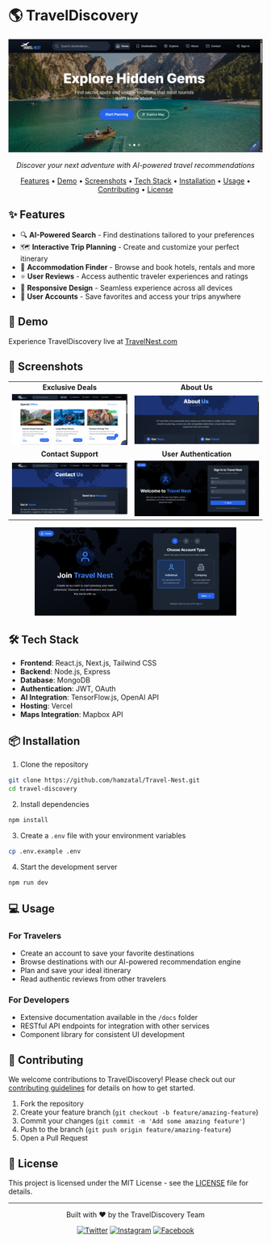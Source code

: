 
# 🌎 TravelDiscovery

<div align="center">
  <img src="public/github-images/home.png" alt="TravelDiscovery Homepage" width="700px">
  <br>
  <p><i>Discover your next adventure with AI-powered travel recommendations</i></p>
</div>

<p align="center">
  <a href="#features">Features</a> •
  <a href="#demo">Demo</a> •
  <a href="#screenshots">Screenshots</a> •
  <a href="#tech-stack">Tech Stack</a> •
  <a href="#installation">Installation</a> •
  <a href="#usage">Usage</a> •
  <a href="#contributing">Contributing</a> •
  <a href="#license">License</a>
</p>

## ✨ Features

- 🔍 **AI-Powered Search** - Find destinations tailored to your preferences
- 🗺️ **Interactive Trip Planning** - Create and customize your perfect itinerary
- 🏨 **Accommodation Finder** - Browse and book hotels, rentals and more
- ⭐ **User Reviews** - Access authentic traveler experiences and ratings
- 📱 **Responsive Design** - Seamless experience across all devices
- 🔐 **User Accounts** - Save favorites and access your trips anywhere

## 🚀 Demo

Experience TravelDiscovery live at [TravelNest.com](https://TravelNest.com)

## 📸 Screenshots

<div align="center">
  <table>
    <tr>
      <td align="center"><b>Exclusive Deals</b></td>
      <td align="center"><b>About Us</b></td>
    </tr>
    <tr>
      <td><img src="public/github-images/deal.png" alt="Deals Page" width="400px"></td>
      <td><img src="public/github-images/about.png" alt="About Us Page" width="400px"></td>
    </tr>
    <tr>
      <td align="center"><b>Contact Support</b></td>
      <td align="center"><b>User Authentication</b></td>
    </tr>
    <tr>
      <td><img src="public/github-images/contact.png" alt="Contact Page" width="400px"></td>
      <td><img src="public/github-images/login.png" alt="Login Page" width="400px"></td>
    </tr>
  </table>
  <img src="public/github-images/signup.png" alt="Signup Page" width="400px">
</div>

## 🛠️ Tech Stack

- **Frontend**: React.js, Next.js, Tailwind CSS
- **Backend**: Node.js, Express
- **Database**: MongoDB
- **Authentication**: JWT, OAuth
- **AI Integration**: TensorFlow.js, OpenAI API
- **Hosting**: Vercel
- **Maps Integration**: Mapbox API

## 📦 Installation

1. Clone the repository
```bash
git clone https://github.com/hamzatal/Travel-Nest.git
cd travel-discovery
```

2. Install dependencies
```bash
npm install
```

3. Create a `.env` file with your environment variables
```bash
cp .env.example .env
```

4. Start the development server
```bash
npm run dev
```

## 💻 Usage

### For Travelers
- Create an account to save your favorite destinations
- Browse destinations with our AI-powered recommendation engine
- Plan and save your ideal itinerary
- Read authentic reviews from other travelers

### For Developers
- Extensive documentation available in the `/docs` folder
- RESTful API endpoints for integration with other services
- Component library for consistent UI development

## 👥 Contributing

We welcome contributions to TravelDiscovery! Please check out our [contributing guidelines](CONTRIBUTING.md) for details on how to get started.

1. Fork the repository
2. Create your feature branch (`git checkout -b feature/amazing-feature`)
3. Commit your changes (`git commit -m 'Add some amazing feature'`)
4. Push to the branch (`git push origin feature/amazing-feature`)
5. Open a Pull Request

## 📄 License

This project is licensed under the MIT License - see the [LICENSE](LICENSE) file for details.

---

<div align="center">
  <p>Built with ❤️ by the TravelDiscovery Team</p>
  <p>
    <a href="https://twitter.com/traveldiscovery"><img src="https://img.shields.io/badge/Twitter-1DA1F2?style=for-the-badge&logo=twitter&logoColor=white" alt="Twitter"></a>
    <a href="https://instagram.com/traveldiscovery"><img src="https://img.shields.io/badge/Instagram-E4405F?style=for-the-badge&logo=instagram&logoColor=white" alt="Instagram"></a>
    <a href="https://facebook.com/traveldiscovery"><img src="https://img.shields.io/badge/Facebook-1877F2?style=for-the-badge&logo=facebook&logoColor=white" alt="Facebook"></a>
  </p>
</div>
